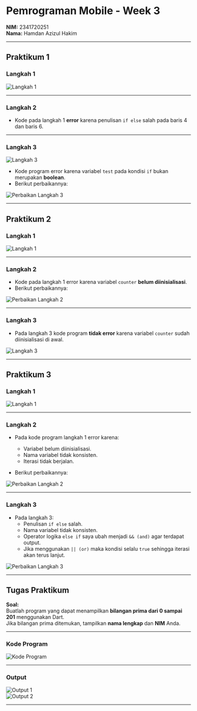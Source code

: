 # Pemrograman Mobile - Week 3

**NIM:** 2341720251  
**Nama:** Hamdan Azizul Hakim  

---

## Praktikum 1

### Langkah 1
![Langkah 1](img/p1_langkah1.png)

---

### Langkah 2
- Kode pada langkah 1 **error** karena penulisan `if else` salah pada baris 4 dan baris 6.

---

### Langkah 3
![Langkah 3](img/p1_langkah3.png)

- Kode program error karena variabel `test` pada kondisi `if` bukan merupakan **boolean**.  
- Berikut perbaikannya:  

![Perbaikan Langkah 3](img/p3_fix_langkah3.png)

---

## Praktikum 2

### Langkah 1
![Langkah 1](img/p2_langkah1.png)

---

### Langkah 2
- Kode pada langkah 1 error karena variabel `counter` **belum diinisialisasi**.  
- Berikut perbaikannya:  

![Perbaikan Langkah 2](img/p2_langkah2.png)

---

### Langkah 3
- Pada langkah 3 kode program **tidak error** karena variabel `counter` sudah diinisialisasi di awal.  

![Langkah 3](img/p2_langkah3.png)

---

## Praktikum 3

### Langkah 1
![Langkah 1](img/p3_langkah1.png)

---

### Langkah 2
- Pada kode program langkah 1 error karena:  
  - Variabel belum diinisialisasi.  
  - Nama variabel tidak konsisten.  
  - Iterasi tidak berjalan.  

- Berikut perbaikannya:  

![Perbaikan Langkah 2](img/p3_langkah2.png)

---

### Langkah 3
- Pada langkah 3:  
  - Penulisan `if else` salah.  
  - Nama variabel tidak konsisten.  
  - Operator logika `else if` saya ubah menjadi `&& (and)` agar terdapat output.  
  - Jika menggunakan `|| (or)` maka kondisi selalu `true` sehingga iterasi akan terus lanjut.  

![Perbaikan Langkah 3](img/p3_fix_langkah3.png)

---

## Tugas Praktikum

**Soal:**  
Buatlah program yang dapat menampilkan **bilangan prima dari 0 sampai 201** menggunakan Dart.  
Jika bilangan prima ditemukan, tampilkan **nama lengkap** dan **NIM** Anda.

---

### Kode Program
![Kode Program](img/tugas_praktikum1.png)

---

### Output
![Output 1](img/tugas_praktikum3.png)  
![Output 2](img/tugas_praktikum2.png)

---
